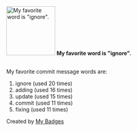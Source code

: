 <img src="https://my-badges.github.io/my-badges/favorite-word.png" alt="My favorite word is &quot;ignore&quot;." title="My favorite word is &quot;ignore&quot;." width="128">
<strong>My favorite word is &quot;ignore&quot;.</strong>
<br><br>

My favorite commit message words are:

1. ignore (used 20 times)
2. adding (used 16 times)
3. update (used 15 times)
4. commit (used 11 times)
5. fixing (used 11 times)


Created by <a href="https://github.com/my-badges/my-badges">My Badges</a>